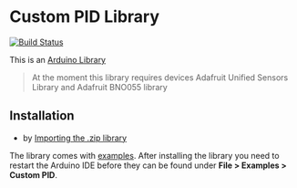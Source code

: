 # Custom PID Library
[![Build Status](https://travis-ci.org/TheThingsNetwork/arduino-device-lib.svg?branch=master)]()

This is an [Arduino Library](https://www.arduino.cc/en/Guide/Libraries)
> At the moment this library requires devices Adafruit Unified Sensors Library and Adafruit BNO055 library
## Installation

* by [Importing the .zip library](https://github.com/Falcons21/Custom_PID)

The library comes with [examples](examples). After installing the library you need to restart the Arduino IDE before they can be found under **File > Examples > Custom PID**.
